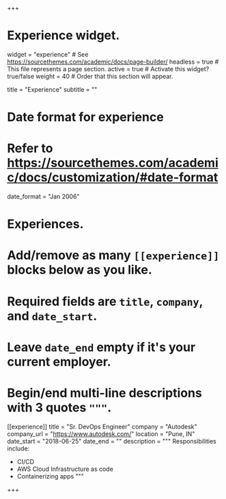 +++
# Experience widget.
widget = "experience"  # See https://sourcethemes.com/academic/docs/page-builder/
headless = true  # This file represents a page section.
active = true  # Activate this widget? true/false
weight = 40  # Order that this section will appear.

title = "Experience"
subtitle = ""

# Date format for experience
#   Refer to https://sourcethemes.com/academic/docs/customization/#date-format
date_format = "Jan 2006"

# Experiences.
#   Add/remove as many `[[experience]]` blocks below as you like.
#   Required fields are `title`, `company`, and `date_start`.
#   Leave `date_end` empty if it's your current employer.
#   Begin/end multi-line descriptions with 3 quotes `"""`.
[[experience]]
  title = "Sr. DevOps Engineer"
  company = "Autodesk"
  company_url = "https://www.autodesk.com/"
  location = "Pune, IN"
  date_start = "2018-06-25"
  date_end = ""
  description = """
  Responsibilities include:
  
  * CI/CD
  * AWS Cloud Infrastructure as code
  * Containerizing apps
  """

+++
